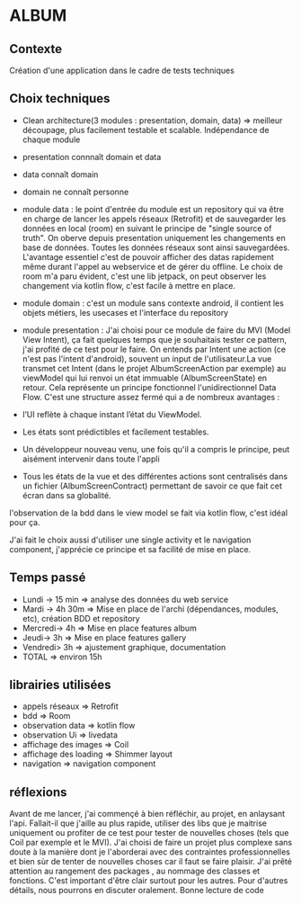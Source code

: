 # ALBUM
## Contexte
Création d'une application dans le cadre de tests techniques 

## Choix techniques
* Clean architecture(3 modules : presentation, domain, data) => meilleur découpage, plus facilement testable et scalable. Indépendance de chaque module
* presentation connnaît domain et data
* data connaît domain
* domain ne connaît personne

* module data : le point d'entrée du module est un repository qui va être en charge de lancer les appels réseaux (Retrofit)  et de sauvegarder les données en local (room) en suivant le principe de "single source of truth". On oberve depuis presentation uniquement les changements en base de données. Toutes les données réseaux sont ainsi sauvegardées. L'avantage essentiel c'est de pouvoir afficher des datas rapidement même durant l'appel au webservice et de gérer du offline.
Le choix de room m'a paru évident, c'est une lib jetpack, on peut observer les changement via kotlin flow, c'est facile à mettre en place.

* module domain : c'est un module sans contexte android, il contient les objets métiers, les usecases et l'interface du repository

* module presentation : J'ai choisi pour ce module de faire du MVI (Model View Intent), ça fait quelques temps que je souhaitais tester ce pattern, j'ai profité de ce test pour le faire. On entends par Intent une action (ce n'est pas l'intent d'android), souvent un input de l'utilisateur.La vue transmet cet Intent (dans le projet AlbumScreenAction par exemple) au viewModel qui lui renvoi un état immuable (AlbumScreenState) en retour. Cela représente un principe fonctionnel l'unidirectionnel Data Flow. C'est une structure assez fermé qui a de nombreux avantages : 
*  l’UI reflète à chaque instant l’état du ViewModel. 
* Les états sont prédictibles et facilement testables.
* Un développeur nouveau venu, une fois qu'il a compris le principe, peut aisément intervenir dans toute l'appli
* Tous les états de la vue et des différentes actions sont centralisés dans un fichier (AlbumScreenContract) permettant de savoir ce que fait cet écran dans sa globalité.

l'observation de la bdd dans le view model se fait via kotlin flow, c'est idéal pour ça.

J'ai fait le choix aussi d'utiliser une single activity et le navigation component, j'apprécie ce principe et sa facilité de mise en place.

## Temps passé
* Lundi -> 15 min => analyse des données du web service
* Mardi -> 4h 30m => Mise en place de l'archi (dépendances, modules, etc), création BDD et repository
* Mercredi-> 4h => Mise en place features album
* Jeudi-> 3h => Mise en place features gallery
* Vendredi> 3h => ajustement graphique, documentation
* TOTAL => environ 15h

## librairies utilisées
* appels réseaux => Retrofit
* bdd => Room
* observation data => kotlin flow
* observation Ui => livedata
* affichage des images => Coil
* affichage des loading => Shimmer layout
* navigation => navigation component

## réflexions
Avant de me lancer, j'ai commençé à bien réfléchir, au projet, en anlaysant l'api. Fallait-il que j'aille au plus rapide, utiliser des libs que je maitrise uniquement ou
profiter de ce test pour tester de nouvelles choses (tels que Coil par exemple et le MVI).
J'ai choisi de faire un projet plus complexe sans doute à la manière dont je l'aborderai avec des contraintes professionnelles et bien sùr de tenter de nouvelles choses car il faut se faire plaisir.
J'ai prêté attention au rangement des packages , au nommage des classes et fonctions. C'est important d'être clair surtout pour les autres.
Pour d'autres détails, nous pourrons en discuter oralement. Bonne lecture de code


